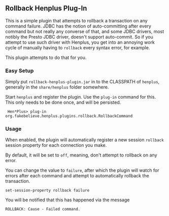 ## Rollback Henplus Plug-In ##

This is a simple plugin that attempts to rollback a transaction on any command failure. JDBC has the notion of auto-committing after every command but not really any converse of that, and some JDBC drivers, most notibly the Presto JDBC driver, doesn't support auto-commit. So if you attempt to use such driver with Henplus, you get into an annoying work cycle of manually having to `rollback` every syntax error, for example.

This plugin attempts to do that for you.

### Easy Setup ###

Simply put `rollback-henplus-plugin.jar` in to the CLASSPATH of `henplus`, generally in the `share/henplus` folder somewhere.

Start `henplus` and register the plugin. Use the `plug-in` command for this. This only needs to be done once, and will be persisted.

     Hen*Plus> plug-in org.fakebelieve.henplus.plugins.rollback.RollbackCommand

### Usage ###

When enabled, the plugin will automatically register a new session `rollback` session property for each connection you make. 

By default, it will be set to `off`, meaning, don't attempt to rollback on any error.

You can change the value to `failure`, after which the plugin will watch for errors after each command and attempt to automatically rollback the transaction.

    set-session-property rollback failure

You will be notified that this has happened via the message

    ROLLBACK: Cause - Failed command.
